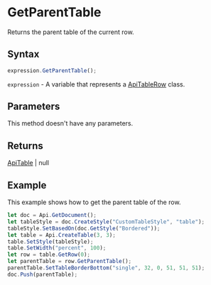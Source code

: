 # GetParentTable

Returns the parent table of the current row.

## Syntax

```javascript
expression.GetParentTable();
```

`expression` - A variable that represents a [ApiTableRow](../ApiTableRow.md) class.

## Parameters

This method doesn't have any parameters.

## Returns

[ApiTable](../../ApiTable/ApiTable.md) | null

## Example

This example shows how to get the parent table of the row.

```javascript
let doc = Api.GetDocument();
let tableStyle = doc.CreateStyle("CustomTableStyle", "table");
tableStyle.SetBasedOn(doc.GetStyle("Bordered"));
let table = Api.CreateTable(3, 3);
table.SetStyle(tableStyle);
table.SetWidth("percent", 100);
let row = table.GetRow(0);
let parentTable = row.GetParentTable();
parentTable.SetTableBorderBottom("single", 32, 0, 51, 51, 51);
doc.Push(parentTable);
```
